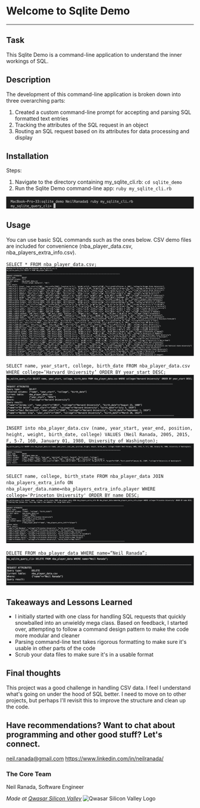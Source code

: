 # Welcome to Sqlite Demo
***

## Task
This Sqlite Demo is a command-line application to understand the inner workings of SQL.

## Description
The development of this command-line application is broken down into three overarching parts:
1. Created a custom command-line prompt for accepting and parsing SQL formatted text entries
2. Tracking the attributes of the SQL request in an object
3. Routing an SQL request based on its attributes for data processing and display

## Installation
Steps:
1. Navigate to the directory containing my_sqlite_cli.rb: `cd sqlite_demo`
2. Run the Sqlite Demo command-line app: `ruby my_sqlite_cli.rb`
<img src="./docs/images/sqlite-demo-1.png" >

## Usage
You can use basic SQL commands such as the ones below. CSV demo files are included for convenience (nba_player_data.csv, nba_players_extra_info.csv).

`SELECT * FROM nba_player_data.csv;`
<img src="./docs/images/sqlite-demo-2.png" >

`SELECT name, year_start, college, birth_date FROM nba_player_data.csv WHERE college=‘Harvard University’ ORDER BY year_start DESC;`
<img src="./docs/images/sqlite-demo-5.png" >

`INSERT into nba_player_data.csv (name, year_start, year_end, position, height, weight, birth_date, college) VALUES (Neil Ranada, 2005, 2015, F, 5-7, 160, January 01, 1980, University of Washington);`
<img src="./docs/images/sqlite-demo-6.png" >

`SELECT name, college, birth_state FROM nba_player_data JOIN nba_players_extra_info ON nba_player_data.name=nba_players_extra_info.player WHERE college='Princeton University' ORDER BY name DESC;`
<img src="./docs/images/sqlite-demo-8.png" >

`DELETE FROM nba_player_data WHERE name=“Neil Ranada”;`
<img src="./docs/images/sqlite-demo-9.png" >

## Takeaways and Lessons Learned
- I initially started with one class for handling SQL requests that quickly snowballed into an unwieldy mega class. Based on feedback, I started over, attempting to follow a command design pattern to make the code more modular and cleaner
- Parsing command-line text takes rigorous formatting to make sure it's usable in other parts of the code
- Scrub your data files to make sure it's in a usable format

## Final thoughts
This project was a good challenge in handling CSV data. I feel I understand what's going on under the hood of SQL better. I need to move on to other projects, but perhaps I'll revisit this to improve the structure and clean up the code.

## Have recommendations? Want to chat about programming and other good stuff? Let's connect.
neil.ranada@gmail.com
https://www.linkedin.com/in/neilranada/

### The Core Team
Neil Ranada, Software Engineer

<span><i>Made at <a href='https://qwasar.io'>Qwasar Silicon Valley</a></i></span>
<span><img alt='Qwasar Silicon Valley Logo' src='https://storage.googleapis.com/qwasar-public/qwasar-logo_50x50.png' width='20px'></span>

